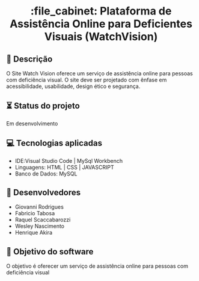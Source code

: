
<h1 align="center">:file_cabinet: Plataforma de Assistência Online para Deficientes Visuais (WatchVision)</h1>

## :memo: Descrição
O Site Watch Vision oferece um serviço de assistência online para pessoas com deficiência visual. O site deve ser projetado com ênfase em acessibilidade, usabilidade, design ético e segurança.

## :hourglass_flowing_sand: Status do projeto
Em desenvolvimento

## :computer: Tecnologias aplicadas
- IDE:Visual Studio Code | MySql Workbench
- Linguagens: HTML | CSS | JAVASCRIPT
- Banco de Dados: MySQL

## :busts_in_silhouette: Desenvolvedores
- Giovanni Rodrigues
- Fabricio Tabosa
- Raquel Scaccabarozzi
- Wesley Nascimento
- Henrique Akira

## :dart: Objetivo do software
O objetivo é oferecer um serviço de assistência online para pessoas com deficiência visual
